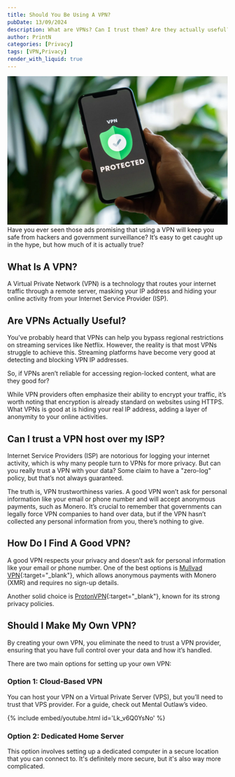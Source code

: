 ```yaml
---
title: Should You Be Using A VPN?
pubDate: 13/09/2024
description: What are VPNs? Can I trust them? Are they actually useful?
author: PrintN
categories: [Privacy]
tags: [VPN,Privacy]
render_with_liquid: true
---
```

<img src="assets/blog/should-you-be-using-vpns/1.webp" alt="VPN" >
Have you ever seen those ads promising that using a VPN will keep you safe from hackers and government surveillance? It’s easy to get caught up in the hype, but how much of it is actually true?

## What Is A VPN?
A Virtual Private Network (VPN) is a technology that routes your internet traffic through a remote server, masking your IP address and hiding your online activity from your Internet Service Provider (ISP).

## Are VPNs Actually Useful?
You've probably heard that VPNs can help you bypass regional restrictions on streaming services like Netflix. However, the reality is that most VPNs struggle to achieve this. Streaming platforms have become very good at detecting and blocking VPN IP addresses.

So, if VPNs aren’t reliable for accessing region-locked content, what are they good for?

While VPN providers often emphasize their ability to encrypt your traffic, it’s worth noting that encryption is already standard on websites using HTTPS. What VPNs is good at is hiding your real IP address, adding a layer of anonymity to your online activities.

## Can I trust a VPN host over my ISP?
Internet Service Providers (ISP) are notorious for logging your internet activity, which is why many people turn to VPNs for more privacy. But can you really trust a VPN with your data? Some claim to have a "zero-log" policy, but that’s not always guaranteed.

The truth is, VPN trustworthiness varies. A good VPN won’t ask for personal information like your email or phone number and will accept anonymous payments, such as Monero. It’s crucial to remember that governments can legally force VPN companies to hand over data, but if the VPN hasn’t collected any personal information from you, there’s nothing to give.

## How Do I Find A Good VPN?
A good VPN respects your privacy and doesn’t ask for personal information like your email or phone number. One of the best options is [Mullvad VPN](https://mullvad.net/){:target="_blank"}, which allows anonymous payments with Monero (XMR) and requires no sign-up details. 

Another solid choice is [ProtonVPN](https://protonvpn.com/){:target="_blank"}, known for its strong privacy policies.

## Should I Make My Own VPN?
By creating your own VPN, you eliminate the need to trust a VPN provider, ensuring that you have full control over your data and how it’s handled.

There are two main options for setting up your own VPN:
### Option 1: Cloud-Based VPN
You can host your VPN on a Virtual Private Server (VPS), but you’ll need to trust that VPS provider. For a guide, check out Mental Outlaw’s video.

{% include embed/youtube.html id='Lk_v6Q0YsNo' %}

### Option 2: Dedicated Home Server
This option involves setting up a dedicated computer in a secure location that you can connect to. It's definitely more secure, but it's also way more complicated.